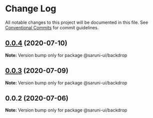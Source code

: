 # Change Log

All notable changes to this project will be documented in this file.
See [Conventional Commits](https://conventionalcommits.org) for commit guidelines.

## [0.0.4](https://github.com/tambium/saruni-ui/compare/@saruni-ui/backdrop@0.0.3...@saruni-ui/backdrop@0.0.4) (2020-07-10)

**Note:** Version bump only for package @saruni-ui/backdrop





## [0.0.3](https://github.com/tambium/saruni-ui/compare/@saruni-ui/backdrop@0.0.2...@saruni-ui/backdrop@0.0.3) (2020-07-09)

**Note:** Version bump only for package @saruni-ui/backdrop





## 0.0.2 (2020-07-06)

**Note:** Version bump only for package @saruni-ui/backdrop

